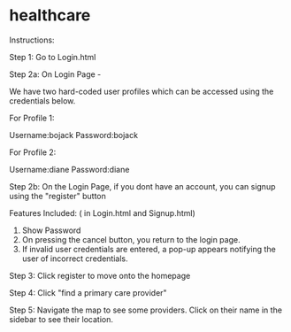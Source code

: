 # healthcare

Instructions:

Step 1: Go to Login.html

Step 2a: On Login Page - 

We have two hard-coded user profiles which can be accessed using the credentials below.

For Profile 1:

Username:bojack
Password:bojack


For Profile 2:

Username:diane
Password:diane

Step 2b: On the Login Page, if you dont have an account, you can signup using the "register" button

Features Included: ( in Login.html and Signup.html)
1. Show Password
2. On pressing the cancel button, you return to the login page.
3. If invalid user credentials are entered, a pop-up appears notifying the user of incorrect credentials.

Step 3: Click register to move onto the homepage

Step 4: Click "find a primary care provider"

Step 5: Navigate the map to see some providers. Click on their name in the sidebar to see their location. 


